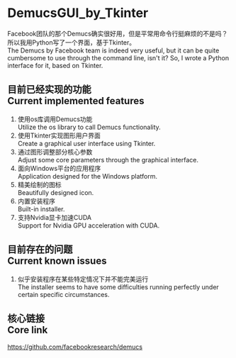 # DemucsGUI_by_Tkinter
Facebook团队的那个Demucs确实很好用，但是平常用命令行挺麻烦的不是吗？所以我用Python写了一个界面，基于Tkinter。</br>
The Demucs by Facebook team is indeed very useful, but it can be quite cumbersome to use through the command line, isn't it? So, I wrote a Python interface for it, based on Tkinter.

## 目前已经实现的功能</br>Current implemented features
1. 使用os库调用Demucs功能</br>Utilize the os library to call Demucs functionality.
2. 使用Tkinter实现图形用户界面</br>Create a graphical user interface using Tkinter.
3. 通过图形调整部分核心参数</br>Adjust some core parameters through the graphical interface.
4. 面向Windows平台的应用程序</br>Application designed for the Windows platform.
5. 精美绘制的图标</br>Beautifully designed icon.
6. 内置安装程序</br>Built-in installer.
7. 支持Nvidia显卡加速CUDA</br>Support for Nvidia GPU acceleration with CUDA.

## 目前存在的问题</br>Current known issues
1. 似乎安装程序在某些特定情况下并不能完美运行</br>The installer seems to have some difficulties running perfectly under certain specific circumstances.

## 核心链接</br>Core link
https://github.com/facebookresearch/demucs
